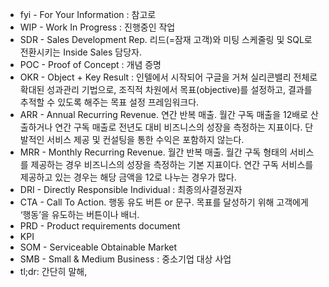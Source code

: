 
- fyi - For Your Information : 참고로
- WIP - Work In Progress : 진행중인 작업
- SDR - Sales Development Rep. 리드(=잠재 고객)와 미팅 스케줄링 및 SQL로 전환시키는 Inside Sales 담당자.
- POC - Proof of Concept : 개념 증명
- OKR - Object + Key Result : 인텔에서 시작되어 구글을 거쳐 실리콘밸리 전체로 확대된 성과관리 기법으로, 조직적 차원에서 목표(objective)를 설정하고, 결과를 추적할 수 있도록 해주는 목표 설정 프레임워크다.
- ARR - Annual Recurring Revenue. 연간 반복 매출. 월간 구독 매출을 12배로 산출하거나 연간 구독 매출로 전년도 대비 비즈니스의 성장을 측정하는 지표이다. 단발적인 서비스 제공 및 컨설팅을 통한 수익은 포함하지 않는다.
- MRR - Monthly Recurring Revenue. 월간 반복 매출. 월간 구독 형태의 서비스를 제공하는 경우 비즈니스의 성장을 측정하는 기본 지표이다. 연간 구독 서비스를 제공하고 있는 경우는 해당 금액을 12로 나누는 경우가 많다.
- DRI - Directly Responsible Individual : 최종의사결정권자
- CTA - Call To Action. 행동 유도 버튼 or 문구. 목표를 달성하기 위해 고객에게 ‘행동’을 유도하는 버튼이나 배너.
- PRD - Product requirements document
- KPI
- SOM - Serviceable Obtainable Market
- SMB - Small & Medium Business : 중소기업 대상 사업
- tl;dr: 간단히 말해,